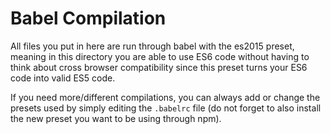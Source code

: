 # Babel Compilation

All files you put in here are run through babel with the es2015 preset, meaning in this directory you are able to use ES6 code without having to think about cross browser compatibility since this preset turns your ES6 code into valid ES5 code.

If you need more/different compilations, you can always add or change the presets used by simply editing the `.babelrc` file (do not forget to also install the new preset you want to be using through npm).
